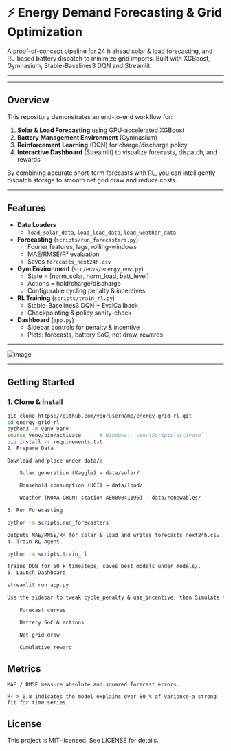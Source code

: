 # ⚡ Energy Demand Forecasting & Grid Optimization

A proof-of-concept pipeline for 24 h ahead solar & load forecasting, and RL-based battery dispatch to minimize grid imports. Built with XGBoost, Gymnasium, Stable-Baselines3 DQN and Streamlit.

---


---

## Overview

This repository demonstrates an end-to-end workflow for:

1. **Solar & Load Forecasting** using GPU-accelerated XGBoost  
2. **Battery Management Environment** (Gymnasium)  
3. **Reinforcement Learning** (DQN) for charge/discharge policy  
4. **Interactive Dashboard** (Streamlit) to visualize forecasts, dispatch, and rewards  

By combining accurate short-term forecasts with RL, you can intelligently dispatch storage to smooth net grid draw and reduce costs.

---

## Features

- **Data Loaders**  
  - `load_solar_data`, `load_load_data`, `load_weather_data`  
- **Forecasting** (`scripts/run_forecasters.py`)  
  - Fourier features, lags, rolling-windows  
  - MAE/RMSE/R² evaluation  
  - Saves `forecasts_next24h.csv`  
- **Gym Environment** (`src/envs/energy_env.py`)  
  - State = [norm_solar, norm_load, batt_level]  
  - Actions = hold/charge/discharge  
  - Configurable cycling penalty & incentives  
- **RL Training** (`scripts/train_rl.py`)  
  - Stable-Baselines3 DQN + EvalCallback  
  - Checkpointing & policy sanity-check  
- **Dashboard** (`app.py`)  
  - Sidebar controls for penalty & incentive  
  - Plots: forecasts, battery SoC, net draw, rewards  

---
![image](https://github.com/user-attachments/assets/9558b1e4-a8bc-4880-8132-37c4ff0fbe4c)


---

## Getting Started

### 1. Clone & Install

```bash
git clone https://github.com/yourusername/energy-grid-rl.git
cd energy-grid-rl
python3 -m venv venv
source venv/bin/activate      # Windows: `venv\Scripts\activate`
pip install -r requirements.txt
2. Prepare Data

Download and place under data/:

    Solar generation (Kaggle) → data/solar/

    Household consumption (UCI) → data/load/

    Weather (NOAA GHCN: station AE000041196) → data/renewables/

3. Run Forecasting

python -m scripts.run_forecasters

Outputs MAE/RMSE/R² for solar & load and writes forecasts_next24h.csv.
4. Train RL Agent

python -m scripts.train_rl

Trains DQN for 50 k timesteps, saves best models under models/.
5. Launch Dashboard

streamlit run app.py

Use the sidebar to tweak cycle_penalty & use_incentive, then Simulate to see:

    Forecast curves

    Battery SoC & actions

    Net grid draw

    Cumulative reward
```

## Metrics

    MAE / RMSE measure absolute and squared forecast errors.

    R² > 0.8 indicates the model explains over 80 % of variance—a strong fit for time series.

## License

This project is MIT-licensed. See LICENSE for details.

